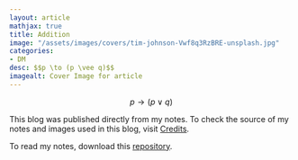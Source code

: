 ```yaml
---
layout: article
mathjax: true
title: Addition
image: "/assets/images/covers/tim-johnson-Vwf8q3RzBRE-unsplash.jpg"
categories:
- DM
desc: $$p \to (p \vee q)$$ 
imagealt: Cover Image for article
---
```


$$p \to (p \vee q)$$

































































































































































































































































































































































































This blog was published directly from my notes.
To check the source of my notes and images used in this blog, visit <a href="/credits.html" target="_blank">Credits</a>.

To read my notes, download this <a href="https://github.com/bovem/CS" target="blank">repository</a>.